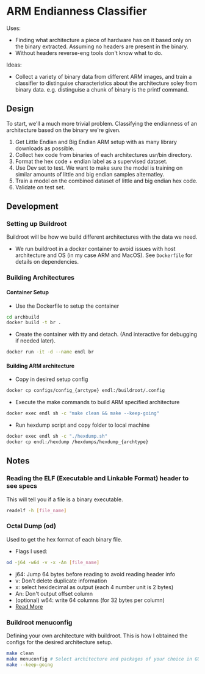 # ARM Endianness Classifier

Uses:

- Finding what architecture a piece of hardware has on it based only on the binary extracted. Assuming no headers are present in the binary.
- Without headers reverse-eng tools don't know what to do.

Ideas:

- Collect a variety of binary data from different ARM images, and train a classifier to distinguise characteristics about the architecture soley from binary data. e.g. distinguise a chunk of binary is the printf command.

## Design

To start, we'll a much more trivial problem. Classifying the endianness of an architecture based on the binary we're given.

1. Get Little Endian and Big Endian ARM setup with as many library downloads as possible.
2. Collect hex code from binaries of each architectures usr/bin directory.
3. Format the hex code + endian label as a supervised dataset.
4. Use Dev set to test. We want to make sure the model is training on similar amounts of little and big endian samples alternatley.
5. Train a model on the combined dataset of little and big endian hex code.
6. Validate on test set.

## Development

### Setting up Buildroot

Buildroot will be how we build different architectures with the data we need.

- We run buildroot in a docker container to avoid issues with host architecture and OS (in my case ARM and MacOS). See `Dockerfile` for details on dependencies.

### Building Architectures

#### Container Setup

- Use the Dockerfile to setup the container

```bash
cd archbuild
docker build -t br .
```

- Create the container with tty and detach. (And interactive for debugging if needed later).

```bash
docker run -it -d --name endl br
```

#### Building ARM architecture

- Copy in desired setup config

```bash
docker cp configs/config_{arctype} endl:/buildroot/.config
```

- Execute the make commands to build ARM specified architecture

```bash
docker exec endl sh -c "make clean && make --keep-going"
```

- Run hexdump script and copy folder to local machine

```bash
docker exec endl sh -c "./hexdump.sh"
docker cp endl:/hexdump /hexdumps/hexdump_{archtype}
```

## Notes

### Reading the ELF (Executable and Linkable Format) header to see specs

This will tell you if a file is a binary executable.

```bash
readelf -h [file_name]
```

### Octal Dump (od)

Used to get the hex format of each binary file.

- Flags I used:

```bash
od -j64 -w64 -v -x -An [file_name]
```

- j64: Jump 64 bytes before reading to avoid reading header info
- v: Don't delete duplicate information
- x: select hexidecimal as output (each 4 number unit is 2 bytes)
- An: Don't output offset column
- (optional) w64: write 64 columns (for 32 bytes per column)
- [Read More](https://www.geeksforgeeks.org/od-command-linux-example/)

### Buildroot menuconfig

Defining your own architecture with buildroot. This is how I obtained the configs for the desired architecture setup.

```bash
make clean
make menuconfig # Select architecture and packages of your choice in GUI.
make --keep-going
```

